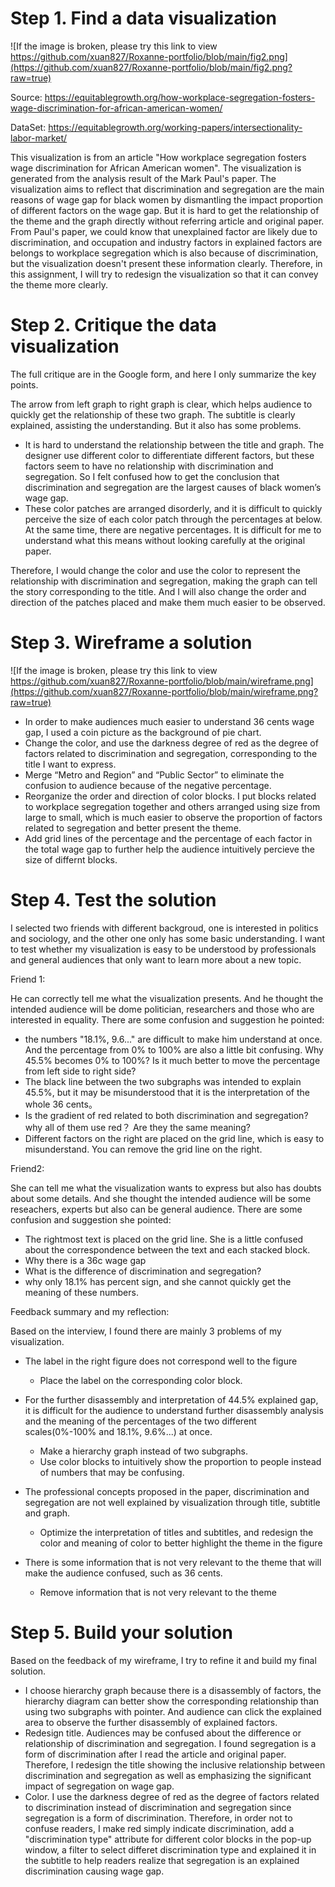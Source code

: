 # Step 1. Find a data visualization
![If the image is broken, please try this link to view https://github.com/xuan827/Roxanne-portfolio/blob/main/fig2.png](https://github.com/xuan827/Roxanne-portfolio/blob/main/fig2.png?raw=true)

Source: https://equitablegrowth.org/how-workplace-segregation-fosters-wage-discrimination-for-african-american-women/

DataSet: https://equitablegrowth.org/working-papers/intersectionality-labor-market/

This visualization is from an article "How workplace segregation fosters wage discrimination for African American women". The visualization is generated from the analysis result of the Mark Paul's paper. The visualization aims to reflect that discrimination and segregation are the main reasons of wage gap for black women by dismantling the impact proportion of different factors on the wage gap. But it is hard to get the relationship of the theme and the graph directly without referring article and original paper. From Paul's paper, we could know that unexplained factor are likely due to discrimination, and occupation and industry factors in explained factors are belongs to workplace segregation which is also because of discrimination, but the visualization doesn't present these information clearly. Therefore, in this assignment, I will try to redesign the visualization so that it can convey the theme more clearly.

# Step 2. Critique the data visualization
The full critique are in the Google form, and here I only summarize the key points.

The arrow from left graph to right graph is clear, which helps audience to quickly get the relationship of these two graph. The subtitle is clearly explained, assisting the understanding. But it also has some problems.
- It is hard to understand the relationship between the title and graph. The designer use different color to differentiate different factors, but these factors seem to have no relationship with discrimination and segregation. So I felt confused how to get the conclusion that discrimination and segregation are the largest causes of black women’s wage gap. 
- These color patches are arranged disorderly, and it is difficult to quickly perceive the size of each color patch through the percentages at below. At the same time, there are negative percentages. It is difficult for me to understand what this means without looking carefully at the original paper.

Therefore, I would change the color and use the color to represent the relationship with discrimination and segregation, making the graph can tell the story corresponding to the title. And I will also change the order and direction of the patches placed and make them much easier to be observed.

# Step 3. Wireframe a solution
![If the image is broken, please try this link to view https://github.com/xuan827/Roxanne-portfolio/blob/main/wireframe.png](https://github.com/xuan827/Roxanne-portfolio/blob/main/wireframe.png?raw=true)

- In order to make audiences much easier to understand 36 cents wage gap, I used a coin picture as the background of pie chart.
- Change the color, and use the darkness degree of red as the degree of factors related to discrimination and segregation, corresponding to the title I want to express.
- Merge “Metro and Region” and “Public Sector” to eliminate the confusion to audience because of the negative percentage.
- Reorganize the order and direction of color blocks. I put blocks related to workplace segregation together and others arranged using size from large to small, which is much easier to observe the proportion of factors related to segregation and better present the theme.
- Add grid lines of the percentage and the percentage of each factor in the total wage gap to further help the audience intuitively percieve the size of differnt blocks.



# Step 4. Test the solution
I selected two friends with different backgroud, one is interested in politics and sociology, and the other one only has some basic understanding. I want to test whether my visualization is easy to be understood by professionals and general audiences that only want to learn more about a new topic.

Friend 1:

He can correctly tell me what the visualization presents. And he thought the intended audience will be dome politician, researchers and those who are interested in equality. There are some confusion and suggestion he pointed:
- the numbers "18.1%, 9.6..." are difficult to make him understand at once. And the percentage from 0% to 100% are also a little bit confusing. Why 45.5% becomes 0% to 100%? Is it much better to move the percentage from left side to right side?
- The black line between the two subgraphs was intended to explain 45.5%, but it may be misunderstood that it is the interpretation of the whole 36 cents。
- Is the gradient of red related to both discrimination and segregation? why all of them use red？ Are they the same meaning?
- Different factors on the right are placed on the grid line, which is easy to misunderstand. You can remove the grid line on the right.

Friend2:

She can tell me what the visualization wants to express but also has doubts about some details. And she thought the intended audience will be some reseachers, experts but also can be general audience. There are some confusion and suggestion she pointed:
- The rightmost text is placed on the grid line. She is a little confused about the correspondence between the text and each stacked block.
- Why there is a 36c wage gap
- What is the difference of discrimination and segregation?
- why only 18.1% has percent sign, and she cannot quickly get the meaning of these numbers.

Feedback summary and my reflection:

Based on the interview, I found there are mainly 3 problems of my visualization.

- The label in the right figure does not correspond well to the figure
  - Place the label on the corresponding color block.

- For the further disassembly and interpretation of 44.5% explained gap, it is difficult for the audience to understand further disassembly analysis and the meaning of the percentages of the two different scales(0%-100% and 18.1%, 9.6%...) at once.
  - Make a hierarchy graph instead of two subgraphs. 
  - Use color blocks to intuitively show the proportion to people instead of numbers that may be confusing.

- The professional concepts proposed in the paper, discrimination and segregation are not well explained by visualization through title, subtitle and graph.
  - Optimize the interpretation of titles and subtitles, and redesign the color and meaning of color to better highlight the theme in the figure

- There is some information that is not very relevant to the theme that will make the audience confused, such as 36 cents.
  - Remove information that is not very relevant to the theme

# Step 5. Build your solution
<div class="flourish-embed flourish-hierarchy" data-src="visualisation/8611985"><script src="https://public.flourish.studio/resources/embed.js"></script></div>

Based on the feedback of my wireframe, I try to refine it and build my final solution.

- I choose hierarchy graph because there is a disassembly of factors, the hierarchy diagram can better show the corresponding relationship than using two subgraphs with pointer. And audience can click the explained area to observe the further disassembly of explained factors.
- Redesign title. Audiences may be confused about the difference or relationship of discrimination and segregation. I found segregation is a form of discrimination after I read the article and original paper. Therefore, I redesign the title showing the inclusive relationship between discrimination and segregation as well as emphasizing the significant impact of segregation on wage gap.
- Color. I use the darkness degree of red as the degree of factors related to discrimination instead of discrimination and segregation since segregation is a form of discrimination. Therefore, in order not to confuse readers, I make red simply indicate discrimination, add a "discrimination type" attribute for different color blocks in the pop-up window, a filter to select differet discrimination type and explained it in the subtitle to help readers realize that segregation is an explained discrimination causing wage gap.
